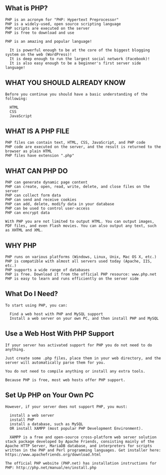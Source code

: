 
## What is PHP?

    PHP is an acronym for "PHP: Hypertext Preprocessor"
    PHP is a widely-used, open source scripting language
    PHP scripts are executed on the server
    PHP is free to download and use
    
    PHP is an amazing and popular language!
    
      It is powerful enough to be at the core of the biggest blogging system on the web (WordPress)!
      It is deep enough to run the largest social network (Facebook)!
      It is also easy enough to be a beginner's first server side language!
    
## WHAT YOU SHOULD ALREADY KNOW

    Before you continue you should have a basic understanding of the following:

      HTML
      CSS
      JavaScript

## WHAT IS A PHP FILE

    PHP files can contain text, HTML, CSS, JavaScript, and PHP code
    PHP code are executed on the server, and the result is returned to the browser as plain HTML
    PHP files have extension ".php"

## WHAT CAN PHP DO

    PHP can generate dynamic page content
    PHP can create, open, read, write, delete, and close files on the server
    PHP can collect form data
    PHP can send and receive cookies
    PHP can add, delete, modify data in your database
    PHP can be used to control user-access
    PHP can encrypt data
    
    With PHP you are not limited to output HTML. You can output images, PDF files, and even Flash movies. You can also output any text, such as XHTML and XML.

## WHY PHP

    PHP runs on various platforms (Windows, Linux, Unix, Mac OS X, etc.)
    PHP is compatible with almost all servers used today (Apache, IIS, etc.)
    PHP supports a wide range of databases
    PHP is free. Download it from the official PHP resource: www.php.net
    PHP is easy to learn and runs efficiently on the server side

## What Do I Need?
  
    To start using PHP, you can:

      Find a web host with PHP and MySQL support
      Install a web server on your own PC, and then install PHP and MySQL

## Use a Web Host With PHP Support

    If your server has activated support for PHP you do not need to do anything.

    Just create some .php files, place them in your web directory, and the server will automatically parse them for you.

    You do not need to compile anything or install any extra tools.

    Because PHP is free, most web hosts offer PHP support.

## Set Up PHP on Your Own PC

    However, if your server does not support PHP, you must:

      install a web server
      install PHP
      install a database, such as MySQL
      OR install XAMPP (most popular PHP Development Environment).
      
      XAMPP is a free and open-source cross-platform web server solution stack package developed by Apache Friends, consisting mainly of the Apache HTTP Server, MariaDB database, and interpreters for scripts written in the PHP and Perl programming languages. Get installer here: https://www.apachefriends.org/download.html
      
    The official PHP website (PHP.net) has installation instructions for PHP: http://php.net/manual/en/install.php
